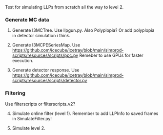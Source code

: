 Test for simulating LLPs from scratch all the way to level 2.


### Generate MC data

1. Generate I3MCTree. Use llpgun.py. Also Polyplopia? Or add polyplopia in detector simulation i think.

2. Generate I3MCPESeriesMap. Use https://github.com/icecube/icetray/blob/main/simprod-scripts/resources/scripts/ppc.py
   Remeber to use GPUs for faster execution.

3. Generate detector response. Use https://github.com/icecube/icetray/blob/main/simprod-scripts/resources/scripts/detector.py

### Filtering
Use filterscripts or filterscripts_v2?

4. Simulate online filter (level 1). Remember to add LLPInfo to saved frames in SimulateFilter.py!

5. Simulate level 2.

